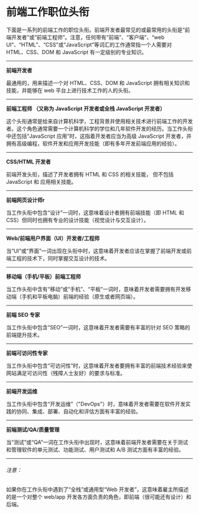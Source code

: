 # 前端工作职位头衔

下面是一系列的前端工作的职位头衔。前端开发者最常见的或最常用的头衔是“前端开发者”或“前端工程师”。注意，任何带有“前端”、“客户端”、“web UI”、“HTML”、“CSS”或“JavaScript”等词汇的工作通常指一个人需要对 HTML、CSS、DOM 和 JavaScript 有一定级别的专业知识。

***

**前端开发者**

最通用的，用来描述一个对 HTML、CSS、DOM 和 JavaScript 拥有相关知识和技能，并能够在 web 平台上进行技术工作的人的头衔。

***

**前端工程师 （又称为 JavaScript 开发者或全栈 JavaScript 开发者）**

这个头衔通常是给来自计算机科学，工程背景并使用相关技术进行前端工作的开发者。这个角色通常需要一个计算机科学的学位和几年软件开发的经历。当工作头衔中还包括“JavaScript 应用”时，这指着开发者应当为高级 JavaScript 开发者，并拥有高级编程，软件开发和应用开发技能（即有多年开发前端应用的经验）。

***

**CSS/HTML 开发者**

前端开发头衔，描述了开发者拥有 HTML 和 CSS 的相关技能， 但不包括 JavaScript 和 应用相关技能。

***

**前端网页设计师r**

当工作头衔中包含“设计”一词时，这意味着设计者拥有前端技能（即 HTML 和 CSS）但同时也拥有专业的设计技能（视觉设计与交互设计）。

***

**Web/前端用户界面（UI）开发者/工程师**

当“UI”或“界面”一词出现在头衔中时，这意味着开发者应该在掌握了前端开发或前端工程的技术下，同时掌握交互设计的技术。

***

**移动端（手机/平板）前端工程师**

当工作头衔中含有“移动”或“手机”、“平板”一词时，意味着开发者需要拥有开发移动端（手机和平板电脑）前端的经验（原生或者网页端）。

***

**前端 SEO 专家**

当工作头衔中包含“SEO”一词时，这意味着开发者需要有丰富的针对 SEO 策略的前端提升技术。

***

**前端可访问性专家**

当工作头衔中包含“可访问性”时，这意味着开发者要拥有丰富的前端技术经验来使网站满足可访问性（残障人士友好）的要求与标准。

***

**前端开发运维**

当工作头衔中包含“开发运维”（"DevOps"）时，意味着开发者需要在软件开发实践的协同、集成、部署、自动化和评估方面有丰富的经验。

***

**前端测试/QA/质量管理**

当“测试”或“QA”一词在工作头衔中出现时，这意味着前端开发者需要在关于测试和管理软件的单元测试、功能测试、用户测试和 A/B 测试方面有丰富的经验。

***

###### 注意：

如果你在工作头衔中遇到了“全栈”或通用型“Web 开发者”，这意味着雇主所描述的是一个对整个 web/app 开发各方面负责的角色，即前端（很可能还有设计）和后端。
